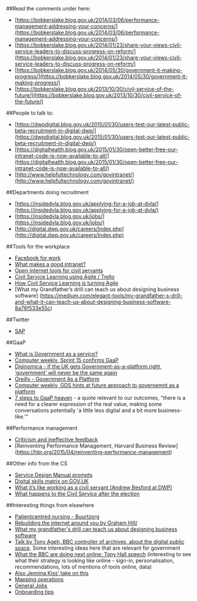 ##Read the comments under here:
* [https://bobkerslake.blog.gov.uk/2014/03/06/performance-management-addressing-your-concerns/](https://bobkerslake.blog.gov.uk/2014/03/06/performance-management-addressing-your-concerns/)
* [https://bobkerslake.blog.gov.uk/2014/01/23/share-your-views-civil-service-leaders-to-discuss-progress-on-reform/](https://bobkerslake.blog.gov.uk/2014/01/23/share-your-views-civil-service-leaders-to-discuss-progress-on-reform/)
* [https://bobkerslake.blog.gov.uk/2014/05/30/government-it-making-progress/](https://bobkerslake.blog.gov.uk/2014/05/30/government-it-making-progress/)
* [https://bobkerslake.blog.gov.uk/2013/10/30/civil-service-of-the-future/](https://bobkerslake.blog.gov.uk/2013/10/30/civil-service-of-the-future/)

##People to talk to:
* [https://dwpdigital.blog.gov.uk/2015/01/30/users-test-our-latest-public-beta-recruitment-in-digital-dwp/](https://dwpdigital.blog.gov.uk/2015/01/30/users-test-our-latest-public-beta-recruitment-in-digital-dwp/)
* [https://digitalhealth.blog.gov.uk/2015/01/30/open-better-free-our-intranet-code-is-now-available-to-all/](https://digitalhealth.blog.gov.uk/2015/01/30/open-better-free-our-intranet-code-is-now-available-to-all/)
* [http://www.helpfultechnology.com/govintranet/](http://www.helpfultechnology.com/govintranet/)

##Departments doing recruitment
* [https://insidedvla.blog.gov.uk/applying-for-a-job-at-dvla/](https://insidedvla.blog.gov.uk/applying-for-a-job-at-dvla/)
* [https://insidedvla.blog.gov.uk/jobs/](https://insidedvla.blog.gov.uk/jobs/)
* [http://digital.dwp.gov.uk/careers/Index.php](http://digital.dwp.gov.uk/careers/Index.php)

##Tools for the workplace
* [Facebook for work](http://www.macrumors.com/2015/01/14/facebook-work/)
* [What makes a good intranet?](http://www.intranetizen.com/2011/03/31/characteristics-of-a-great-intranet/)
* [Open internet tools for civil servants](https://www.gov.uk/government/publications/digital-skills-in-the-civil-service/an-introductory-guide-to-open-internet-tools-for-civil-servants)
* [Civil Service Learning using Agile / Trello](https://civilservice.blog.gov.uk/2015/02/09/how-civil-service-learning-is-turning-agile/)
* [How Civil Service Learning is turning Agile](https://civilservice.blog.gov.uk/2015/02/09/how-civil-service-learning-is-turning-agile/)
* [What my Grandfather’s drill can teach us about designing business software] (https://medium.com/elegant-tools/my-grandfather-s-drill-and-what-it-can-teach-us-about-designing-business-software-8a76f533e55c)

##Twitter
* [SAP](https://twitter.com/NatalieRobson/status/562569227186761730)

##GaaP
* [What is Government as a service?](http://www.computerweekly.com/opinion/What-is-government-as-a-platform-and-how-do-we-achieve-it)
* [Computer weekly, Sprint 15 confirms GaaP](http://www.computerweekly.com/news/2240239474/Sprint-15-confirms-plans-for-government-as-platform)
* [Diginomica - If the UK gets Government-as-a-platform right, ‘government’ will never be the same again](http://diginomica.com/2015/02/04/uk-gets-government-platform-right-government-will-never/)
* [Oreilly - Government As a Platform](http://chimera.labs.oreilly.com/books/1234000000774/ch02.html)
* [Computer weekly, GDS hints at future approach to governemnt as a platform](http://www.computerweekly.com/news/2240238405/GDS-hints-at-future-approach-to-government-as-a-platform)
* [7 steps to GaaP heaven](http://central-government.governmentcomputing.com/features/seven-steps-to-gaap-heaven-4540990) - a quote relevant to our outcomes, "there is a need for a clearer expression of the real value, making some conversations potentially 'a little less digital and a bit more business-like.'"

##Performance management
* [Criticism and ineffective feedback](https://kateheddleston.com/blog/criticism-and-ineffective-feedback)
* [Reinventing Performance Management, Harvard Business Review] (https://hbr.org/2015/04/reinventing-performance-management)

##Other info from the CS
* [Service Design Manual prompts](http://serviceassessments.dsd.io/index.html)
* [Digital skills matrix on GOV.UK](https://www.gov.uk/guidance/digital-and-technology-skills)
* [What it’s like working as a civil servant (Andrew Besford at DWP)](https://medium.com/@andrewbesford/what-s-really-different-at-dwp-6d249ca78d8f)
* [What happens to the Civil Service after the election](http://www.theguardian.com/public-leaders-network/2015/feb/26/civil-service-general-election-may-reform)

##Interesting things from elsewhere
* [Patientcentred nursing - Buurtzorg](http://buurtzorgusa.org/about.html)
* [Rebuilding the internet around you by Graham Hill/](https://www.ctrl-shift.co.uk/news/2014/07/03/guest-post-rebuilding-the-internet-around-you-by-graham-hill/)
* [What my grandfather's drill can teach us about designing business software](https://medium.com/elegant-tools/my-grandfather-s-drill-and-what-it-can-teach-us-about-designing-business-software-8a76f533e55c)
* [Talk by Tony Ageh, BBC controller of archives, about the digital public space](https://www.royalholloway.ac.uk/harc/documents/pdf/tonyageh.pdf). Some interesting ideas here that are relevant for government
* [What the BBC are doing next online: Tony Hall speech](http://www.bbc.co.uk/mediacentre/speeches/2015/tony-hall-bbc-internet-era) (interesting to see what their strategy is looking like online - sign-in, personalisation, recommendations, lots of mentions of tools online, data)
* [Also Jemima Kiss’ take on this](http://www.theguardian.com/technology/2015/mar/05/digital-public-space-britain-missing-national-institution)
* [Mapping operations](http://blog.gardeviance.org/2015/03/some-basics-of-operation.html)
* [General Jobs](http://theundercoverrecruiter.com/job-seeker-not-post-social-media/)
* [Onboarding tips](http://www.inc.com/young-entrepreneur-council/8-ideas-for-making-your-onboarding-process-more-efficient.html?cid=sf01001)
